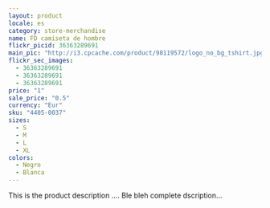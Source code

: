 ```yaml
---
layout: product
locale: es
category: store-merchandise
name: FD camiseta de hombre
flickr_picid: 36363289691
main_pic: "http://i3.cpcache.com/product/98119572/logo_no_bg_tshirt.jpg?color=DarkHeather"
flickr_sec_images:
  - 36363289691
  - 36363289691
  - 36363289691
price: "1"
sale_price: "0.5"
currency: "Eur"
sku: "4405-0037"
sizes:
  - S
  - M
  - L
  - XL
colors:
  - Negro
  - Blanca
---
```


This is the product description ....
Ble bleh complete dscription...
